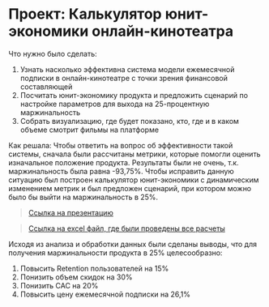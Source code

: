 # Проект: Калькулятор юнит-экономики онлайн-кинотеатра
Что нужно было сделать:

1. Узнать насколько эффективна система модели ежемесячной подписки в онлайн-кинотеатре с точки зрения финансовой составляющей
2. Посчитать юнит-экономику продукта и предложить сценарий по настройке параметров для выхода на 25-процентную маржинальность
3. Собрать визуализацию, где будет показано, кто, где и в каком объеме смотрит фильмы на платформе

Как решала: 
Чтобы ответить на вопрос об эффективности такой системы, сначала были рассчитаны метрики, которые помогли оценить изначальное положение продукта. Результаты были не очень, т.к. маржинальность была равна -93,75%. Чтобы исправить данную ситуацию был построен калькулятор юнит-экономики с динамическим изменением метрик и был предложен сценарий, при котором можно было бы выйти на маржинальность в 25%.

> <a href="https://docs.google.com/presentation/d/1BJIEAUmelDXynIK2h2IU17LCj3z5UhLU/edit#slide=id.p1">Ссылка на презентацию</a> 

> <a href="https://docs.google.com/spreadsheets/d/1AQoeN_p_zOeo1Bq9jUaBBxlAN1090KKo/edit?usp=sharing&ouid=112922628303316243157&rtpof=true&sd=true">Ссылка на excel файл, где были проведены все расчеты</a> 

Исходя из анализа и обработки данных были сделаны выводы, что для получения маржинальности продукта в 25% целесообразно:

1. Повысить Retention пользователей на 15%
2. Понизить объем скидок на 30%
3. Понизить CAC на 20%
4. Повысить цену ежемесячной подписки на 26,1%
